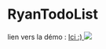 # RyanTodoList
lien vers la démo : <a href="https://mrryanwise.github.io/RyanTodoList/">Ici :) </a>
<img src="RyanTodoList.gif"/>
